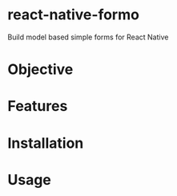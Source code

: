 # react-native-formo
Build model based simple forms for React Native 

# Objective

# Features

# Installation 

# Usage


